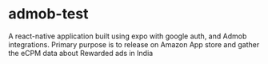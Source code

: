 # admob-test

A react-native application built using expo with google auth, and Admob integrations. Primary purpose is to release on Amazon App store and gather the eCPM data about Rewarded ads in India
